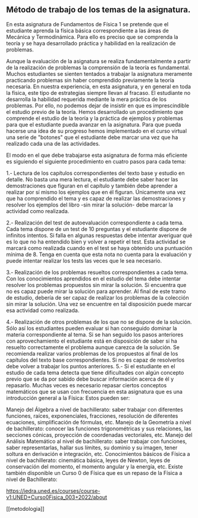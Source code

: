 ## Método de trabajo de los temas de la asignatura.

En esta asignatura de Fundamentos de Física 1 se pretende que el estudiante aprenda la física básica correspondiente a las áreas de Mecánica y Termodinámica. Para ello es preciso que se comprenda la teoría y se haya desarrollado práctica y habilidad en la realización de problemas.

Aunque la evaluación de la asignatura se realiza fundamentalmente a partir de la realización de problemas la comprensión de la teoría es fundamental. Muchos estudiantes se sienten tentados a trabajar la asignatura meramente practicando problemas sin haber comprendido previamente la teoría necesaria. En nuestra experiencia, en esta asignatura, y en general en toda la física, este tipo de estrategias siempre llevan al fracaso. El estudiante no desarrolla la habilidad requerida mediante la mera práctica de los problemas. Por ello, no podemos dejar de insistir en que es imprescindible el estudio previo de la teoría. Hemos desarrollado un procedimiento que comprende el estudio de la teoría y la práctica de ejemplos y problemas para que el estudiante pueda avanzar en la asignatura. Para que pueda hacerse una idea de su progreso hemos implementado en el curso virtual una serie de "botones" que el estudiante debe marcar una vez que ha realizado cada una de las actividades. 

El modo en el que debe trabajarse esta asignatura de forma más eficiente es siguiendo el siguiente procedimiento en cuatro pasos para cada tema:

1.- Lectura de los capítulos correspondientes del texto base y estudio en detalle. No basta una mera lectura, el estudiante debe saber hacer las demostraciones que figuran en el capítulo y también debe aprender a realizar por sí mismo los ejemplos que en él figuran. Únicamente una vez que ha comprendido el tema y es capaz de realizar las demostraciones y resolver los ejemplos del libro -sin mirar la solución- debe marcar la actividad como realizada.

2.- Realización del test de autoevaluación correspondiente a cada tema. Cada tema dispone de un test de 10 preguntas y el estudiante dispone de infinitos intentos. Si falla en algunas respuestas debe intentar averiguar qué es lo que no ha entendido bien y volver a repetir el test. Esta actividad se marcará como realizada cuando en el test se haya obtenido una puntuación mínima de 8. Tenga en cuenta que esta nota no cuenta para la evaluación y puede intentar realizar los tests las veces que le sea necesario.

3.- Realización de los problemas resueltos correspondientes a cada tema. Con los conocimientos aprendidos en el estudio del tema debe intentar resolver los problemas propuestos sin mirar la solución. Si encuentra que no es capaz puede mirar la solución para aprender. Al final de este tramo de estudio, debería de ser capaz de realizar los problemas de la colección sin mirar la solución. Una vez se encuentre en tal disposición puede marcar esa actividad como realizada.

4.- Realización de otros problemas de los que no se dispone de la solución. Sólo así los estudiantes pueden evaluar si han conseguido dominar la materia correspondiente al tema. Si se han seguido los pasos anteriores con aprovechamiento el estudiante está en disposición de saber si ha resuelto correctamente el problema aunque carezca de la solución. Se recomienda realizar varios problemas de los propuestos al final de los capítulos del texto base correspondientes. Si no es capaz de resolverlos debe volver a trabajar los puntos anteriores.
5.- Si el estudiante en el estudio de cada tema detecta que tiene dificultades con algún concepto previo que se da por sabido debe buscar información acerca de él y repasarlo. Muchas veces es necesario repasar ciertos conceptos matemáticos que se usan con frecuencia en esta asignatura que es una introducción general a la Física: Estos pueden ser:


Manejo del Álgebra a nivel de bachillerato: saber trabajar con diferentes funciones, raíces, exponenciales, fracciones, resolución de diferentes ecuaciones, simplificación de fórmulas, etc.
Manejo de la Geometría a nivel de bachillerato: conocer las funciones trigonométricas y sus relaciones, las secciones cónicas, proyección de coordenadas vectoriales, etc.
Manejo del Análisis Matemático al nivel de bachillerato: saber trabajar con funciones, saber representarlas, hallar sus límites, su dominio y su imagen, tener soltura en derivación e integración, etc.
Conocimientos básicos de Física a nivel de bachillerato: cinemática básica, leyes de Newton, leyes de conservación del momento, el momento angular y la energía, etc.
Existe también disponible un Curso 0 de Física que es un repaso de la Física a nivel de Bachillerato:

https://iedra.uned.es/courses/course-v1:UNED+Curso0Fisica_003+2022/about

[[metodologia]]
